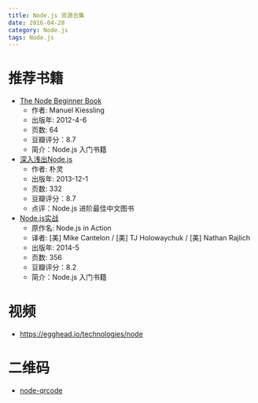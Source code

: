 ```yaml
---
title: Node.js 资源合集
date: 2016-04-28
category: Node.js
tags: Node.js
---
```


# 推荐书籍
- [The Node Beginner Book](https://book.douban.com/subject/11540736/)
    - 作者: Manuel Kiessling
    - 出版年: 2012-4-6
    - 页数: 64
    - 豆瓣评分：8.7
    - 简介：Node.js 入门书籍
- [深入浅出Node.js](https://book.douban.com/subject/25768396/)
    - 作者: 朴灵
    - 出版年: 2013-12-1
    - 页数: 332
    - 豆瓣评分：8.7
    - 点评：Node.js 进阶最佳中文图书
- [Node.js实战](https://book.douban.com/subject/25870705/)
    - 原作名: Node.js in Action
    - 译者: [美] Mike Cantelon / [美] TJ Holowaychuk / [美] Nathan Rajlich
    - 出版年: 2014-5
    - 页数: 356
    - 豆瓣评分：8.2
    - 简介：Node.js 入门书籍

# 视频
- https://egghead.io/technologies/node

# 二维码
- [node-qrcode](https://github.com/soldair/node-qrcode)

